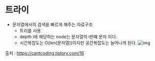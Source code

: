 # 트라이

- 문자열에서의 검색을 빠르게 해주는 자료구조
    - 트리를 사용
    - depth i에 해당하는 node는 문자열의 i번째 문자 이다.
    - 시간복잡도는 O(len(문자열))이지만 공간복잡도는 늘어나게 된다.
    ![img](https://user-images.githubusercontent.com/48575872/142189934-38396598-f76e-468f-8862-21b33c000013.png)


출처 : https://cantcoding.tistory.com/16